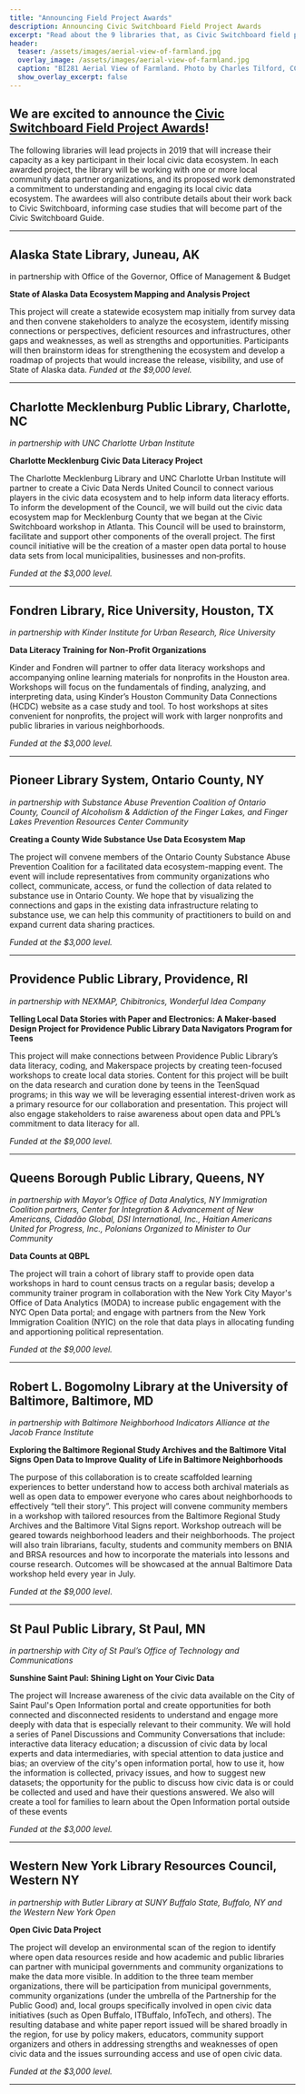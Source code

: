 ```yaml
---
title: "Announcing Field Project Awards"
description: Announcing Civic Switchboard Field Project Awards
excerpt: "Read about the 9 libraries that, as Civic Switchboard field project awardees, will increase their capacity as a key participant in their local civic data ecosystem."
header:
  teaser: /assets/images/aerial-view-of-farmland.jpg 
  overlay_image: /assets/images/aerial-view-of-farmland.jpg 
  caption: "BI281 Aerial View of Farmland. Photo by Charles Tilford, CC-BY-NC-SA https://www.flickr.com/photos/51159953@N00/266505247"
  show_overlay_excerpt: false
---
```


## We are excited to announce the [Civic Switchboard Field Project Awards](https://civic-switchboard.github.io/updates/post_11)!
The following libraries will lead projects in 2019 that will increase their capacity as a key participant in their local civic data ecosystem. In each awarded project, the library will be working with one or more local community data partner organizations, and its proposed work demonstrated a commitment to understanding and engaging its local civic data ecosystem. The awardees will also contribute details about their work back to Civic Switchboard, informing case studies that will become part of the Civic Switchboard Guide.


***
## Alaska State Library, Juneau, AK
in partnership with Office of the Governor, Office of Management & Budget

**State of Alaska Data Ecosystem Mapping and Analysis Project**

This project will create a statewide ecosystem map initially from survey data and then convene stakeholders to analyze the ecosystem, identify missing connections or perspectives, deficient resources and infrastructures, other gaps and weaknesses, as well as strengths and opportunities. Participants will then brainstorm ideas for strengthening the ecosystem and develop a roadmap of projects that would increase the release, visibility, and use of State of Alaska data. 
*Funded at the $9,000 level.* 

***

## Charlotte Mecklenburg Public Library, Charlotte, NC
*in partnership with UNC Charlotte Urban Institute*

**Charlotte Mecklenburg Civic Data Literacy Project**  

The Charlotte Mecklenburg Library and UNC Charlotte Urban Institute will partner to create a Civic Data Nerds United Council to connect various players in the civic data ecosystem and to help inform data literacy efforts. To inform the development of the Council, we will build out the civic data ecosystem map for Mecklenburg County that we began at the Civic Switchboard workshop in Atlanta. This Council will be used to brainstorm, facilitate and support other components of the overall project. The first council initiative will be the creation of a master open data portal to house data sets from local municipalities, businesses and non‐profits.

*Funded at the $3,000 level.*

***
## Fondren Library, Rice University, Houston, TX 
*in partnership with Kinder Institute for Urban Research, Rice University* 

**Data Literacy Training for Non-Profit Organizations** 

Kinder and Fondren will partner to offer data literacy workshops and accompanying online
learning materials for nonprofits in the Houston area. Workshops will focus on the fundamentals of finding, analyzing, and interpreting data, using Kinder’s Houston Community Data Connections (HCDC) website as a case study and tool. To host workshops at sites convenient for nonprofits, the project will work with larger nonprofits and public libraries in various neighborhoods.

*Funded at the $3,000 level.*

***

## Pioneer Library System, Ontario County, NY
*in partnership with Substance Abuse Prevention Coalition of Ontario County, Council of Alcoholism & Addiction of the Finger Lakes, and Finger Lakes Prevention Resources Center Community*  

**Creating a County Wide Substance Use Data Ecosystem Map**   

The project will convene members of the Ontario County Substance Abuse Prevention Coalition for a facilitated data ecosystem-mapping
event. The event will include representatives from community organizations who collect, communicate, access, or fund the collection of data related to substance use in Ontario County. We hope that by visualizing the connections and gaps in the existing data infrastructure relating to substance use, we can help this community of practitioners to build on and expand current data sharing practices.  

*Funded at the $3,000 level.*

***

## Providence Public Library, Providence, RI 
*in partnership with NEXMAP, Chibitronics, Wonderful Idea Company*

**Telling Local Data Stories with Paper and Electronics: A Maker-based Design Project for Providence Public Library Data Navigators Program for Teens** 

This project will make connections between Providence Public Library’s data literacy, coding, and Makerspace projects by creating teen-focused workshops to create local data stories. Content for this project will be built on the data research and curation done by teens in the TeenSquad programs; in this way we will be leveraging essential interest-driven work as a primary resource for our collaboration and presentation. This project will also engage stakeholders to raise awareness about open data and PPL’s commitment to data literacy for all.

*Funded at the $9,000 level.*

***

## Queens Borough Public Library, Queens, NY 
*in partnership with Mayor’s Office of Data Analytics, NY Immigration Coalition partners, Center for Integration & Advancement of New Americans, Cidadão Global, DSI International, Inc., Haitian Americans United for Progress, Inc., Polonians Organized to Minister to Our Community*

**Data Counts at QBPL**  

The project will train a cohort of library staff to provide open data workshops in hard to count census tracts on a regular basis; develop a community trainer program in collaboration with the New York City Mayor's Office of Data Analytics (MODA) to increase public engagement with the NYC Open Data portal; and engage with partners from the New York Immigration Coalition (NYIC) on the role that data plays in allocating funding and apportioning political representation.

*Funded at the $9,000 level.*
 
***

## Robert L. Bogomolny Library at the University of Baltimore, Baltimore, MD
*in partnership with Baltimore Neighborhood Indicators Alliance at the Jacob France Institute*  

**Exploring the Baltimore Regional Study Archives and the Baltimore Vital Signs Open Data to Improve Quality of Life in Baltimore Neighborhoods**


The purpose of this collaboration is to create scaffolded learning experiences to better understand how to access both archival materials as well as open data to empower everyone who cares about neighborhoods to effectively “tell their story”. This project will convene community members in a workshop with tailored resources from the Baltimore Regional Study Archives and the Baltimore Vital
Signs report. Workshop outreach will be geared towards neighborhood leaders and their neighborhoods. The project will also train librarians, faculty, students and community members on BNIA and BRSA resources and how to incorporate the materials into lessons and course research. Outcomes will be showcased at the annual Baltimore Data workshop held every year in July. 

*Funded at the $9,000 level*.

***

## St Paul Public Library, St Paul, MN
*in partnership with City of St Paul’s Office of Technology and Communications*  

**Sunshine Saint Paul: Shining Light on Your Civic Data**   

The project will Increase awareness of the civic data available on the City of Saint Paul's Open Information portal and create opportunities for both connected and disconnected residents to understand and engage more deeply with data that is especially relevant to their community. We will hold a series of Panel Discussions and Community Conversations that include: interactive data literacy education; a discussion of civic data by local experts and data intermediaries, with special attention to data justice and bias; an overview of the city's open information portal, how to use it, how the information is collected, privacy issues, and how to suggest new datasets; the opportunity for the public to discuss how civic data is or could be collected and used and have their questions answered.  We also will create a tool for families to learn about the Open Information portal outside of these events
 
*Funded at the $3,000 level.* 
 
***

## Western New York Library Resources Council, Western NY  
*in partnership with Butler Library at SUNY Buffalo State, Buffalo, NY and the Western New York Open* 

**Open Civic Data Project**  

The project will develop an environmental scan of the region to identify where open data resources reside and how academic and public libraries can partner with municipal governments and community organizations to make the data more visible. In addition to the three team member organizations, there will be participation from municipal governments, community organizations (under the umbrella of the Partnership for the Public Good) and, local groups specifically involved in open civic data initiatives (such as Open Buffalo, ITBuffalo, InfoTech, and others). The resulting database and white paper report issued will be shared broadly in the region, for use by policy makers, educators, community support organizers and others in addressing strengths and weaknesses of open civic data and the issues surrounding access and use of open civic data.

*Funded at the $3,000 level.*

***




